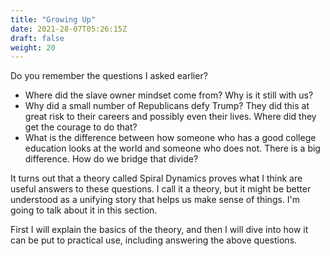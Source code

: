 ```yaml
---
title: "Growing Up"
date: 2021-28-07T05:26:15Z
draft: false
weight: 20
---
```

Do you remember the questions I asked earlier?

* Where did the slave owner mindset come from? Why is it still with us?
* Why did a small number of Republicans defy Trump? They did this at great risk to their careers and possibly even their lives. Where did they get the courage to do that?
* What is the difference between how someone who has a good college education looks at the world and someone who does not. There is a big difference. How do we bridge that divide?

It turns out that a theory called Spiral Dynamics proves what I think are useful answers to these questions. I call it a theory, but it might be better understood as a unifying story that helps us make sense of things. I'm going to talk about it in this section.

First I will explain the basics of the theory, and then I will dive into how it can be put to practical use, including answering the above questions.
